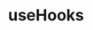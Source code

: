 ---
title: 'useHooks'
description: 'A collection of modern, server-safe React hooks – from the ui.dev team'
link: 'https://usehooks.com/'
imageURL: 'https://res.cloudinary.com/dc6mrv5cb/image/upload/v1697319331/personal-resources/react/usehooks.com__oeztst.png'
---